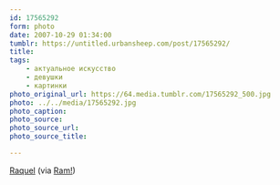```yaml
---
id: 17565292
form: photo
date: 2007-10-29 01:34:00
tumblr: https://untitled.urbansheep.com/post/17565292/
title:
tags:
    - актуальное искусство
    - девушки
    - картинки
photo_original_url: https://64.media.tumblr.com/17565292_500.jpg
photo: ../../media/17565292.jpg
photo_caption:
photo_source:
photo_source_url:
photo_source_title:

---
```


<p><a href="http://flickr.com/photos/ramfotografia/191921474/">Raquel</a> (via <a href="http://flickr.com/photos/ramfotografia">Ram!</a>)</p>
